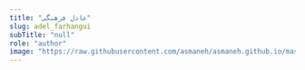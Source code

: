 ```yaml
--- 
title: "عادل فرهنگی" 
slug: adel_farhangui 
subTitle: "null" 
role: "author" 
image: "https://raw.githubusercontent.com/asmaneh/asmaneh.github.io/master/assets/img/authors/adel_farhangui.jpg" 
--- 
```

